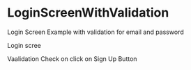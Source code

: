 # LoginScreenWithValidation
Login Screen Example with validation for email and password

Login scree

Vaalidation Check on click on Sign Up Button

